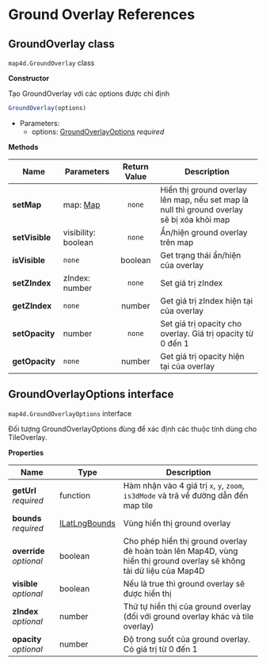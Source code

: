 # Ground Overlay References

## GroundOverlay class

`map4d.GroundOverlay` class

**Constructor**

Tạo GroundOverlay với các options được chỉ định

```js
GroundOverlay(options)
```

- Parameters:
  - options: [GroundOverlayOptions](/reference/ground-overlay?id=groundoverlayoptions-interface) *required*


**Methods**

| Name           | Parameters                              | Return Value | Description                                                                                |
|----------------|-----------------------------------------|:------------:|--------------------------------------------------------------------------------------------|
| **setMap**     | map: [Map](/reference/map?id=map-class) | `none`       | Hiển thị ground overlay lên map, nếu set map là null thì ground overlay sẽ bị xóa khỏi map |
| **setVisible** | visibility: boolean                     | `none`       | Ẩn/hiện ground overlay trên map                                                            |
| **isVisible**  | `none`                                  | boolean      | Get trạng thái ẩn/hiện của overlay                                                         |
| **setZIndex**  | zIndex: number                          | `none`       | Set giá trị zIndex                                                                         |
| **getZIndex**  | `none`                                  | number       | Get giá trị zIndex hiện tại của overlay                                                    |
| **setOpacity** | number                                  | `none`       | Set giá trị opacity cho overlay. Giá trị opacity từ 0 đến 1                                |
| **getOpacity** | `none`                                  | number       | Get giá trị opacity hiện tại của overlay                                                   |

## GroundOverlayOptions interface

`map4d.GroundOverlayOptions` interface

Đối tượng GroundOverlayOptions đùng để xác định các thuộc tính dùng cho TileOverlay.

**Properties**

| Name                    | Type                                                     | Description                                                                                                          |
|-------------------------|----------------------------------------------------------|----------------------------------------------------------------------------------------------------------------------|
| **getUrl** *required*   | function                                                 | Hàm nhận vào 4 giá trị `x`, `y`, `zoom`, `is3dMode` và trả về đường dẫn đến map tile                                 |
| **bounds** *required*   | [ILatLngBounds](/reference/coordinates?id=ilatlngbounds) | Vùng hiển thị ground overlay                                                                                         |
| **override** *optional* | boolean                                                  | Cho phép hiển thị ground overlay đè hoàn toàn lên Map4D, vùng hiển thị ground overlay sẽ không tải dữ liệu của Map4D |
| **visible** *optional*  | boolean                                                  | Nếu là true thì ground overlay sẽ được hiển thị                                                                      |
| **zIndex** *optional*   | number                                                   | Thứ tự hiển thị của ground overlay (đối với ground overlay khác và tile overlay)                                     |
| **opacity** *optional*  | number                                                   | Độ trong suốt của ground overlay. Có giá trị từ 0 đến 1                                                              |
